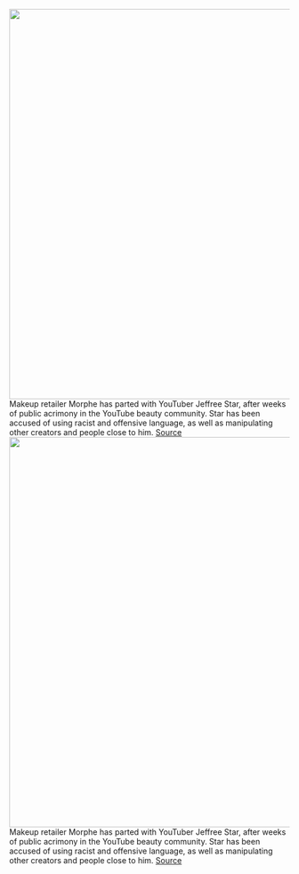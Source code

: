 <img src='https://cdn.vox-cdn.com/thumbor/AOiLLfoSQBs0kgQi1vdIShZHjiw=/0x0:1600x1200/1200x800/filters:focal(672x472:928x728)/cdn.vox-cdn.com/uploads/chorus_image/image/67043922/star_jeffree.0.jpg' width='700px' /><br/>
Makeup retailer Morphe has parted with YouTuber Jeffree Star, after weeks of public acrimony in the YouTube beauty community. Star has been accused of using racist and offensive language, as well as manipulating other creators and people close to him.
<a href='https://www.theverge.com/2020/7/10/21320520/jeffree-star-morphe-youtube-beauty-shane-dawson-james-charles-tati-westbrook-palette'> Source <a/><img src='https://cdn.vox-cdn.com/thumbor/AOiLLfoSQBs0kgQi1vdIShZHjiw=/0x0:1600x1200/1200x800/filters:focal(672x472:928x728)/cdn.vox-cdn.com/uploads/chorus_image/image/67043922/star_jeffree.0.jpg' width='700px' /><br/>
Makeup retailer Morphe has parted with YouTuber Jeffree Star, after weeks of public acrimony in the YouTube beauty community. Star has been accused of using racist and offensive language, as well as manipulating other creators and people close to him.
<a href='https://www.theverge.com/2020/7/10/21320520/jeffree-star-morphe-youtube-beauty-shane-dawson-james-charles-tati-westbrook-palette'> Source <a/>